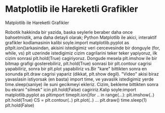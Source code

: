 # Matplotlib ile Hareketli Grafikler


Matplotlib ile Hareketli Grafikler



Robotik hakkinda bir yazida, baska seylerle beraber daha once bahsetmistik, ama daha detayli olarak; Python Matplotlib ile akici, interaktif grafikler kodlamasinin kalibi soyle.import matplotlib.pyplot as pltplt.ion()arkasindan, akisini istedigimiz veri cercevesinde bir donguyle (for, while, vs) plt uzerinde istedigimiz cizim cagrilarini teker teker yapiyoruz, ilk cizim sonrasi plt.hold(True) cagiriyoruz.  Dongude mesela plt.imshow ile bir bitmap grafigi gosterebiliriz, plt.hold(True) sonrasi bir plt.contour cagrisi yapabiliriz, sonra bir plt.plot yapabiliriz vs.Bir "kare" bittikten sonra en sonunda plt.draw cagrisi yapariz (dikkat, plt.show degil). "Video" akisi biraz yavaslasin istiyorsak (en basta) import time, ve yavaslik istedigimiz yerde time.sleep(saniye) ile suni gecikmeyi ekleriz. Cizim, bekleme bittikten sonra bu ekrani "silmek" icin plt.hold(False) cagiririz.Kalip soyle:import matplotlib.pyplot as pltimport timeplt.ion()for .. in range(...):     plt.imshow(..)     plt.hold(True)     CS = plt.contour(..)      plt.plot(..)     ...     plt.draw()     time.sleep(1)     plt.hold(False)




